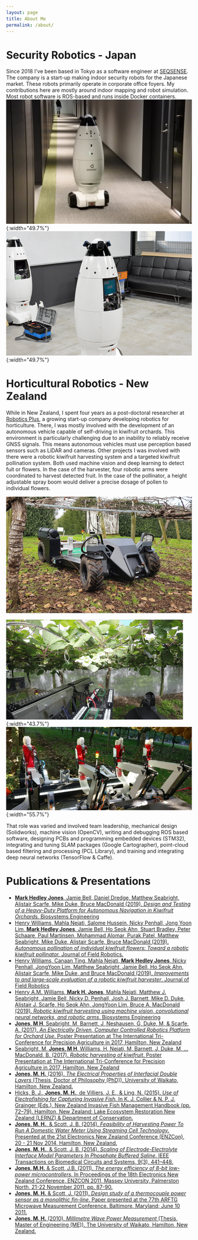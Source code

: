 ```yaml
---
layout: page
title: About Me
permalink: /about/
---
```


# Security Robotics - Japan

Since 2018 I've been based in Tokyo as a software engineer at [SEQSENSE](https://www.seqsense.com/). The company is a start-up making indoor security robots for the Japanese market. These robots primarily operate in corporate office foyers. My contributions here are mostly around indoor mapping and robot simulation. Most robot software is ROS-based and runs inside Docker containers.
![SQ2 on patrol](https://raw.githubusercontent.com/MarkHedleyJones/markhedleyjones.github.io/master/media/about/DxubnPpU0AAwKa8.jpg){:width="49.7%"} ![Test robots](https://raw.githubusercontent.com/MarkHedleyJones/markhedleyjones.github.io/master/media/about/DSC_0230.jpg){:width="49.7%"}

# Horticultural Robotics - New Zealand

While in New Zealand, I spent four years as a post-doctoral researcher at [Robotics Plus](https://www.roboticsplus.co.nz/), a growing start-up company developing robotics for horticulture. There, I was mostly involved with the development of an autonomous vehicle capable of self-driving in kiwifruit orchards. This environment is particularly challenging due to an inability to reliably receive GNSS signals. This means autonomous vehicles must use perception based sensors such as LiDAR and cameras. Other projects I was involved with there were a robotic kiwifruit harvesting system and a targeted kiwifruit pollination system. Both used machine vision and deep learning to detect fuit or flowers. In the case of the harvester, four robotic arms were coordinated to harvest detected fruit. In the case of the pollinator, a height adjustable spray boom would deliver a precise dosage of pollen to individual flowers.

![AMMP](https://raw.githubusercontent.com/MarkHedleyJones/markhedleyjones.github.io/master/media/about/robotics-orchard-800px.jpg)

![Pollination](https://raw.githubusercontent.com/MarkHedleyJones/markhedleyjones.github.io/master/media/about/giphy.gif){:width="43.7%"}
![Harvesting](https://raw.githubusercontent.com/MarkHedleyJones/markhedleyjones.github.io/master/media/about/kiwi-harvester-800px.jpg){:width="55.7%"}

That role was varied and involved team leadership, mechanical design (Solidworks), machine vision (OpenCV), writing and debugging ROS based software, designing PCBs and programming embedded devices (STM32), integrating and tuning SLAM packages (Google Cartographer), point-cloud based filtering and processing (PCL Library), and training and integrating deep neural networks (TensorFlow & Caffe).

# Publications & Presentations

<ul>
<li><a href="https://www.sciencedirect.com/science/article/pii/S1537511019308141"><strong>Mark Hedley Jones</strong>, Jamie Bell, Daniel Dredge, Matthew Seabright, Alistair Scarfe, Mike Duke, Bruce MacDonald (2019). <em>Design and Testing of a Heavy-Duty Platform for Autonomous Navigation in Kiwifruit Orchards.</em> Biosystems Engineering</a></li>
<li><a href="https://onlinelibrary.wiley.com/doi/abs/10.1002/rob.21861">Henry Williams, Mahla Nejati, Salome Hussein, Nicky Penhall, Jong Yoon Lim, <strong>Mark Hedley Jones</strong>, Jamie Bell, Ho Seok Ahn, Stuart Bradley, Peter Schaare, Paul Martinsen, Mohammad Alomar, Purak Patel, Matthew Seabright, Mike Duke, Alistair Scarfe, Bruce MacDonald (2019). <em>Autonomous pollination of individual kiwifruit flowers: Toward a robotic kiwifruit pollinator.</em> Journal of Field Robotics.</a></li>
<li><a href="https://onlinelibrary.wiley.com/doi/abs/10.1002/rob.21890">Henry Williams, Canaan Ting, Mahla Nejati, <strong>Mark Hedley Jones</strong>, Nicky Penhall, JongYoon Lim, Matthew Seabright, Jamie Bell, Ho Seok Ahn, Alistair Scarfe, Mike Duke, and Bruce MacDonald (2019). <em>Improvements to and large‐scale evaluation of a robotic kiwifruit harvester</em>. Journal of Field Robotics</a></li>
<li><a href="https://www.sciencedirect.com/science/article/pii/S153751101830638X">Henry A.M. Williams, <strong>Mark H. Jones</strong>, Mahla Nejati, Matthew J. Seabright, Jamie Bell, Nicky D. Penhall, Josh J. Barnett, Mike D. Duke, Alistair J. Scarfe, Ho Seok Ahn, JongYoon Lim, Bruce A. MacDonald (2019). <em>Robotic kiwifruit harvesting using machine vision, convolutional neural networks, and robotic arms</em>. Biosystems Engineering</a></li>
<li><a href="http://doi.org/10.5281/zenodo.1002306"><strong>Jones, M H</strong>, Seabright, M, Barnett, J, Neshausen, G, Duke, M, &amp; Scarfe, A. (2017). <em>An Electrically Driven, Computer Controlled Robotics Platform for Orchard Use</em>. Poster Presentation at The International Tri-Conference for Precision Agriculture in 2017, Hamilton, New Zealand</a></li>
<li><a href="http://doi.org/10.5281/zenodo.1002294">Seabright, M, <strong>Jones, M H</strong>, Williams, H, Nejati, M, Barnett, J, Duke, M, … MacDonald, B. (2017). <em>Robotic harvesting of kiwifruit</em>. Poster Presentation at The International Tri-Conference for Precision Agriculture in 2017, Hamilton, New Zealand</a></li>
<li><a href="https://hdl.handle.net/10289/10617"><strong>Jones, M. H.</strong> (2016). <em>The Electrical Properties of Interfacial Double Layers</em> (Thesis, Doctor of Philosophy (PhD)). University of Waikato, Hamilton, New Zealand.</a></li>
<li><a href="https://researchcommons.waikato.ac.nz/bitstream/handle/10289/11289/Use%20of%20Electrofishing.pdf">Hicks, B. J., <strong>Jones, M. H.</strong>, de Villiers, J. E., &amp; Ling, N. (2015). <em>Use of Electrofishing for Capturing Invasive Fish.</em> In K. J. Collier &amp; N. P. J. Grainger (Eds.), New Zealand Invasive Fish Management Handbook (pp. 72–79). Hamilton, New Zealand: Lake Ecosystem Restoration New Zealand (LERNZ) &amp; Department of Conservation.</a></li>
<li><a href="https://hdl.handle.net/10289/8882"><strong>Jones, M. H.</strong>, &amp; Scott, J. B. (2014). <em>Feasibility of Harvesting Power To Run A Domestic Water Meter Using Streaming Cell Technology</em>. Presented at the 21st Electronics New Zealand Conference (ENZCon), 20 - 21 Nov 2014, Hamilton, New Zealand.</a></li>
<li><a href="https://hdl.handle.net/10289/8878"><strong>Jones, M. H.</strong>, &amp; Scott, J. B. (2014). <em>Scaling of Electrode-Electrolyte Interface Model Parameters In Phosphate Buffered Saline</em>. IEEE Transactions on Biomedical Circuits and Systems, 9(3), 441–448.</a></li>
<li><a href="https://hdl.handle.net/10289/8294"><strong>Jones, M.H.</strong> &amp; Scott, J.B. (2011). <em>The energy efficiency of 8-bit low-power microcontrollers</em>. In Proceedings of the 18th Electronics New Zealand Conference, ENZCON 2011, Massey University, Palmerston North, 21-22 November 2011, pp. 87-90.</a></li>
<li><a href="https://hdl.handle.net/10289/5442"><strong>Jones, M. H.</strong> &amp; Scott, J. (2011). <em>Design study of a thermocouple power sensor as a monolithic fin-line</em>. Paper presented at the 77th ARFTG Microwave Measurement Conference. Baltimore, Maryland; June 10 2011.</a></li>
<li><a href="https://hdl.handle.net/10289/4302"><strong>Jones, M. H.</strong> (2010). <em>Millimetre Wave Power Measurement</em> (Thesis, Master of Engineering (ME)). The University of Waikato, Hamilton, New Zealand.</a></li>
</ul>
